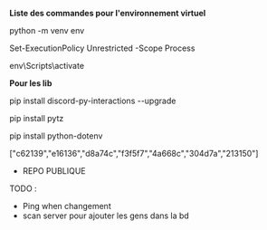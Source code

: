 **Liste des commandes pour l'environnement virtuel** 

python -m venv env

Set-ExecutionPolicy Unrestricted -Scope Process

env\Scripts\activate

**Pour les lib**

pip install discord-py-interactions --upgrade

pip install pytz

pip install python-dotenv

["c62139","e16136","d8a74c","f3f5f7","4a668c","304d7a","213150"]



- REPO PUBLIQUE

TODO :
- Ping when changement
- scan server pour ajouter les gens dans la bd
